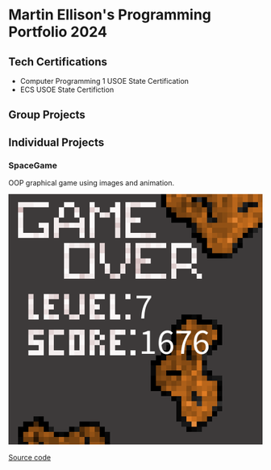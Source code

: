 # Martin Ellison's Programming Portfolio 2024

## Tech Certifications
* Computer Programming 1 USOE State Certification
* ECS USOE State Certifiction
## Group Projects 

## Individual Projects 

### SpaceGame 
OOP graphical game using images and animation.

![Gameplay](https://github.com/Sphynxcat48/Programmingportfolio/blob/main/images/GameOverSpaceGame.png)

[Source code]()
